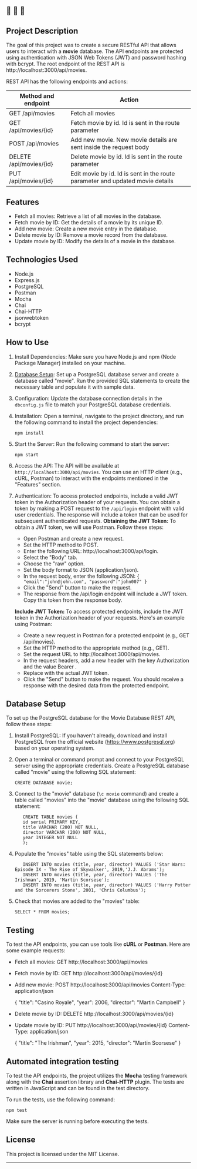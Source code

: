 🔔 🔔 🔔
---

## Project Description

The goal of this project was to create a secure RESTful API that allows users to interact with a **movie** database.
The API endpoints are protected using authentication with JSON Web Tokens (JWT) and password hashing with bcrypt.
The root endpoint of the REST API is http://localhost:3000/api/movies.

REST API has the following endpoints and actions:

| Method and endpoint        | Action                                                                                  |
|----------------------------|-----------------------------------------------------------------------------------------|
| GET /api/movies            | Fetch all movies                                                                        |
| GET /api/movies/{id}       | Fetch movie by id. Id is sent in the route parameter                                    |
| POST /api/movies           | Add new movie. New movie details are sent inside the request body                       |
| DELETE /api/movies/{id}    | Delete movie by id. Id is sent in the route parameter                                   |
| PUT /api/movies/{id}       | Edit movie by id. Id is sent in the route parameter and updated movie details           |


## Features

- Fetch all movies: Retrieve a list of all movies in the database.
- Fetch movie by ID: Get the details of a movie by its unique ID.
- Add new movie: Create a new movie entry in the database.
- Delete movie by ID: Remove a movie record from the database.
- Update movie by ID: Modify the details of a movie in the database.

## Technologies Used

- Node.js
- Express.js
- PostgreSQL
- Postman
- Mocha
- Chai
- Chai-HTTP
- jsonwebtoken
- bcrypt

## How to Use

1. Install Dependencies: Make sure you have Node.js and npm (Node Package Manager) installed on your machine.

2. [Database Setup](#database-setup): Set up a PostgreSQL database server and create a database called "movie". Run the provided SQL statements to create the necessary table and populate it with sample data.

3. Configuration: Update the database connection details in the `dbconfig.js` file to match your PostgreSQL database credentials.

4. Installation: Open a terminal, navigate to the project directory, and run the following command to install the project dependencies:

   `npm install`

5. Start the Server: Run the following command to start the server:

   `npm start`

6. Access the API: The API will be available at `http://localhost:3000/api/movies`. You can use an HTTP client (e.g., cURL, Postman) to interact with the endpoints mentioned in the "Features" section.

7. Authentication: To access protected endpoints, include a valid JWT token in the Authorization header of your requests. You can obtain a token by making a POST request to the `/api/login` endpoint with valid user credentials. The response will include a token that can be used for subsequent authenticated requests.
   **Obtaining the JWT Token:**
   To obtain a JWT token, we will use Postman. Follow these steps:

   - Open Postman and create a new request.
   - Set the HTTP method to POST.
   - Enter the following URL: http://localhost:3000/api/login.
   - Select the "Body" tab.
   - Choose the "raw" option.
   - Set the body format to JSON (application/json).
   - In the request body, enter the following JSON:
         ```
         {
            "email":"john@john.com",
            "password":"john007"
         }
         ```
   - Click the "Send" button to make the request.
   - The response from the /api/login endpoint will include a JWT token. Copy this token from the response body.

   **Include JWT Token:**
    To access protected endpoints, include the JWT token in the Authorization header of your requests.
    Here's an example using Postman:
      - Create a new request in Postman for a protected endpoint (e.g., GET /api/movies).
      - Set the HTTP method to the appropriate method (e.g., GET).
      - Set the request URL to http://localhost:3000/api/movies.
      - In the request headers, add a new header with the key Authorization and the value Bearer <your-jwt-token>.
      - Replace <your-jwt-token> with the actual JWT token.
      - Click the "Send" button to make the request. You should receive a response with the desired data from the protected endpoint.

## Database Setup

To set up the PostgreSQL database for the Movie Database REST API, follow these steps:

1. Install PostgreSQL: If you haven't already, download and install PostgreSQL from the official website (https://www.postgresql.org) based on your operating system.

2. Open a terminal or command prompt and connect to your PostgreSQL server using the appropriate credentials.
   Create a PostgreSQL database called "movie" using the following SQL statement:

   `CREATE DATABASE movie;`

3. Connect to the "movie" database (`\c movie` command) and create a table called "movies" into the "movie" database using the following SQL statement:

      ```
         CREATE TABLE movies (
         id serial PRIMARY KEY,
         title VARCHAR (200) NOT NULL,
         director VARCHAR (200) NOT NULL,
         year INTEGER NOT NULL
         );
      ```
4. Populate the "movies" table using the SQL statements below:

      ```
         INSERT INTO movies (title, year, director) VALUES ('Star Wars: Episode IX - The Rise of Skywalker', 2019,'J.J. Abrams');
         INSERT INTO movies (title, year, director) VALUES ('The Irishman', 2019, 'Martin Scorsese');
         INSERT INTO movies (title, year, director) VALUES ('Harry Potter and the Sorcerers Stone', 2001, 'Chris Columbus');
      ```

5. Check that movies are added to the "movies" table:

   `SELECT * FROM movies;`


## Testing
To test the API endpoints, you can use tools like **cURL** or **Postman**. Here are some example requests:

- Fetch all movies:
GET http://localhost:3000/api/movies

- Fetch movie by ID:
GET http://localhost:3000/api/movies/{id}

- Add new movie:
POST http://localhost:3000/api/movies
Content-Type: application/json

   {
   "title": "Casino Royale",
   "year": 2006,
   "director": "Martin Campbell"
   }

- Delete movie by ID:
DELETE http://localhost:3000/api/movies/{id}

- Update movie by ID:
PUT http://localhost:3000/api/movies/{id}
Content-Type: application/json

   {
   "title": "The Irishman",
   "year": 2015,
   "director": "Martin Scorsese"
   }

## Automated integration testing
To test the API endpoints, the project utilizes the **Mocha** testing framework along with the **Chai** assertion library and **Chai-HTTP** plugin.
The tests are written in JavaScript and can be found in the test directory.

To run the tests, use the following command:

`npm test`

Make sure the server is running before executing the tests.

## License

This project is licensed under the MIT License.


---